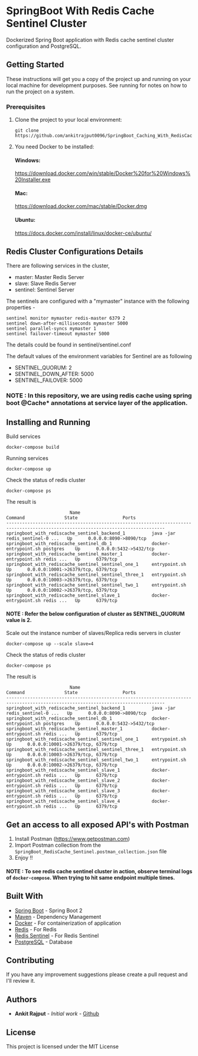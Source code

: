 # SpringBoot With Redis Cache Sentinel Cluster

Dockerized Spring Boot application with Redis cache sentinel cluster configuration and PostgreSQL.

## Getting Started

These instructions will get you a copy of the project up and running on your local machine for development purposes. See running for notes on how to run the project on a system.

### Prerequisites

1. Clone the project to your local environment:
    ```
    git clone https://github.com/ankitrajput0096/SpringBoot_Caching_With_RedisCache_Sentinel
    ```

2. You need Docker to be installed:

    #### Windows:
    https://download.docker.com/win/stable/Docker%20for%20Windows%20Installer.exe
    
    #### Mac:
    https://download.docker.com/mac/stable/Docker.dmg
    
    #### Ubuntu:
    https://docs.docker.com/install/linux/docker-ce/ubuntu/

## Redis Cluster Configurations Details

There are following services in the cluster,

* master: Master Redis Server
* slave:  Slave Redis Server
* sentinel: Sentinel Server


The sentinels are configured with a "mymaster" instance with the following properties -

```
sentinel monitor mymaster redis-master 6379 2
sentinel down-after-milliseconds mymaster 5000
sentinel parallel-syncs mymaster 1
sentinel failover-timeout mymaster 5000
```

The details could be found in sentinel/sentinel.conf

The default values of the environment variables for Sentinel are as following

* SENTINEL_QUORUM: 2
* SENTINEL_DOWN_AFTER: 5000
* SENTINEL_FAILOVER: 5000

### NOTE : In this repository, we are using redis cache using spring boot @Cache* annotations at service layer of the application.

## Installing and Running

Build services
```
docker-compose build
```
Running services
```
docker-compose up
```
Check the status of redis cluster
```
docker-compose ps
```
The result is 
```
                        Name                                      Command               State                 Ports               
----------------------------------------------------------------------------------------------------------------------------------
springboot_with_rediscache_sentinel_backend_1          java -jar redis_sentinel-0 ...   Up      0.0.0.0:8090->8090/tcp            
springboot_with_rediscache_sentinel_db_1               docker-entrypoint.sh postgres    Up      0.0.0.0:5432->5432/tcp            
springboot_with_rediscache_sentinel_master_1           docker-entrypoint.sh redis ...   Up      6379/tcp                          
springboot_with_rediscache_sentinel_sentinel_one_1     entrypoint.sh                    Up      0.0.0.0:10001->26379/tcp, 6379/tcp
springboot_with_rediscache_sentinel_sentinel_three_1   entrypoint.sh                    Up      0.0.0.0:10003->26379/tcp, 6379/tcp
springboot_with_rediscache_sentinel_sentinel_two_1     entrypoint.sh                    Up      0.0.0.0:10002->26379/tcp, 6379/tcp
springboot_with_rediscache_sentinel_slave_1            docker-entrypoint.sh redis ...   Up      6379/tcp   
```

#### NOTE : Refer the below configuration of cluster as SENTINEL_QUORUM value is 2.
Scale out the instance number of slaves/Replica redis servers in cluster

```
docker-compose up --scale slave=4
```

Check the status of redis cluster

```
docker-compose ps
```

The result is 

```
                        Name                                      Command               State                 Ports               
----------------------------------------------------------------------------------------------------------------------------------
springboot_with_rediscache_sentinel_backend_1          java -jar redis_sentinel-0 ...   Up      0.0.0.0:8090->8090/tcp            
springboot_with_rediscache_sentinel_db_1               docker-entrypoint.sh postgres    Up      0.0.0.0:5432->5432/tcp            
springboot_with_rediscache_sentinel_master_1           docker-entrypoint.sh redis ...   Up      6379/tcp                          
springboot_with_rediscache_sentinel_sentinel_one_1     entrypoint.sh                    Up      0.0.0.0:10001->26379/tcp, 6379/tcp
springboot_with_rediscache_sentinel_sentinel_three_1   entrypoint.sh                    Up      0.0.0.0:10003->26379/tcp, 6379/tcp
springboot_with_rediscache_sentinel_sentinel_two_1     entrypoint.sh                    Up      0.0.0.0:10002->26379/tcp, 6379/tcp
springboot_with_rediscache_sentinel_slave_1            docker-entrypoint.sh redis ...   Up      6379/tcp                          
springboot_with_rediscache_sentinel_slave_2            docker-entrypoint.sh redis ...   Up      6379/tcp                          
springboot_with_rediscache_sentinel_slave_3            docker-entrypoint.sh redis ...   Up      6379/tcp                          
springboot_with_rediscache_sentinel_slave_4            docker-entrypoint.sh redis ...   Up      6379/tcp 
```


## Get an access to all exposed API's with Postman

1. Install Postman (https://www.getpostman.com)
2. Import Postman collection from the `SpringBoot_RedisCache_Sentinel.postman_collection.json` file
3. Enjoy !!

#### NOTE : To see redis cache sentinel cluster in action, observe terminal logs of `docker-compose`. When trying to hit same endpoint multiple times. 

## Built With

* [Spring Boot](https://spring.io/projects/spring-boot) - Spring Boot 2
* [Maven](https://maven.apache.org/) - Dependency Management
* [Docker](https://www.docker.com/) - For containerization of application
* [Redis](https://redis.io/) - For Redis
* [Redis Sentinel](https://redis.io/topics/sentinel) - For Redis Sentinel
* [PostgreSQL](https://www.postgresql.org/) - Database

## Contributing

If you have any improvement suggestions please create a pull request and I'll review it.


## Authors

* **Ankit Rajput** - *Initial work* - [Github](https://github.com/ankitrajput0096)

## License

This project is licensed under the MIT License



